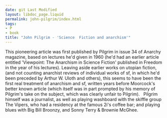 ```yaml
---
date: git Last Modified
layout: libdoc_page.liquid
permalink: john-pilgrim/index.html
tags:
- P
- book
title: "John Pilgrim - 'Science  Fiction and anarchism'"
---
```


This pioneering article was first published by Pilgrim in  issue 34 of Anarchy magazine, based on lectures he'd given in 1960 (he'd  had an earlier article entitled 'Viewpoint: The Anarchism in Science Fiction'  published in Freedom in the year of his lectures). Leaving aside earlier  works on utopian fiction, (and not counting anarchist reviews of individual  works of sf, in which he'd been preceded by Arthur W. Uloth and others), this  seems to have been the first real treatment of anarchism and sf, written years  before Moorcock's better known article (which itself was in part prompted by his  memory of Pilgrim's take on the subject, which was clearly unfair to Pilgrim).
 
Pilgrim himself was a journalist, as well as playing  washboard with the skiffle group The Vipers, who had a residency at the famous  2i's coffee bar; and playing blues with Big Bill Broonzy, and Sonny Terry &  Brownie McGhee.